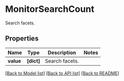 # MonitorSearchCount

Search facets.

## Properties

| Name      | Type       | Description    | Notes |
| --------- | ---------- | -------------- | ----- |
| **value** | **[dict]** | Search facets. |

[[Back to Model list]](README.md#documentation-for-models) [[Back to API list]](README.md#documentation-for-api-endpoints) [[Back to README]](README.md)

